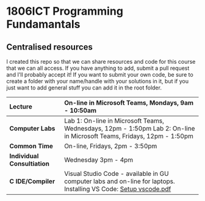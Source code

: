 # 1806ICT Programming Fundamantals

## Centralised resources 

I created this repo so that we can share resources and code for this course that we can all access. If you have anything to add, submit a pull request and I'll probably accept it! If you want to submit your own code, be sure to create a folder with your name/handle with your solutions in it, but if you just want to add general stuff you can add it in the root folder.

|**Lecture**   |   On-line in Microsoft Teams, Mondays, 9am - 10:50am|
| :------------ | :------------ |
| **Computer Labs**  |  Lab 1: On-line in Microsoft Teams, Wednesdays, 12pm - 1:50pm  Lab 2: On-line in Microsoft Teams, Fridays, 12pm - 1:50pm|
|  **Common Time** |  On-line, Fridays, 2pm - 3:50pm |
|  **Individual Consultiation** |   Wednesday 3pm - 4pm|
|  **C IDE/Compiler** |   Visual Studio Code - available in GU computer labs and on-line for laptops. Installing VS Code: [Setup vscode.pdf](https://bblearn.griffith.edu.au/bbcswebdav/pid-6948694-dt-content-rid-124816147_1/xid-124816147_1 "Setup vscode.pdf")|
